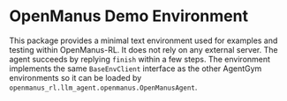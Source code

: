 # OpenManus Demo Environment

This package provides a minimal text environment used for
examples and testing within OpenManus-RL. It does not rely on any
external server. The agent succeeds by replying `finish` within a few
steps. The environment implements the same `BaseEnvClient` interface as
the other AgentGym environments so it can be loaded by
`openmanus_rl.llm_agent.openmanus.OpenManusAgent`.
